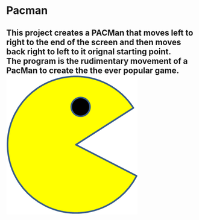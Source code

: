 # Pacman 
<h2>This project creates a PACMan that moves left to right to the end of the screen and then moves back right to left to it orignal starting point.<br>
The program is the rudimentary movement of a PacMan to create the the ever popular game.<br>
<img src="images/PacMan1.png" />
